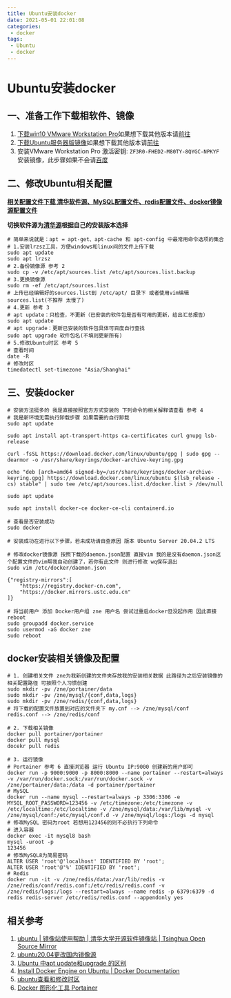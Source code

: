 ```yaml
---
title: Ubuntu安装docker
date: 2021-05-01 22:01:08
categories: 
 - docker
tags: 
 - Ubuntu
 - docker
---
```


# Ubuntu安装docker

<!--more--> 

## 一、准备工作下载相软件、镜像

1. [下载win10 VMware Workstation Pro](https://www.vmware.com/go/getworkstation-win)如果想下载其他版本请[前往](https://www.vmware.com/products/workstation-pro/workstation-pro-evaluation.html)
2. [下载Ubuntu服务器版镜像](https://releases.ubuntu.com/20.04.2/ubuntu-20.04.2-live-server-amd64.iso)如果想下载其他版本请[前往](https://cn.ubuntu.com/download)
3. 安装VMware Workstation Pro 激活密钥: `ZF3R0-FHED2-M80TY-8QYGC-NPKYF`  安装镜像，此步骤如果不会请[百度](https://www.baidu.com/s?ie=UTF-8&wd=vmwareworkstationpro如何安装ubuntu镜像)

## 二、修改Ubuntu相关配置

**[相关配置文件下载 清华软件源、MySQL配置文件、redis配置文件、docker镜像源配置文件](https://zelen.lanzous.com/ivBGiop8tgh)**

**切换软件源为[清华源](https://mirrors.tuna.tsinghua.edu.cn/help/ubuntu/)根据自己的安装版本选择**

```shell
# 简单来说就是：apt = apt-get、apt-cache 和 apt-config 中最常用命令选项的集合
# 1.安装lrzsz工具，方便windows和linux间的文件上传下载
sudo apt update
sudo apt lrzsz
# 2.备份镜像源 参考 2
sudo cp -v /etc/apt/sources.list /etc/apt/sources.list.backup
# 3.更换镜像源
sudo rm -ef /etc/apt/sources.list
# 上传已经编辑好的sources.list到 /etc/apt/ 目录下 或者使用vim编辑sources.list(不推荐 太慢了)
# 4.更新 参考 3
# apt update：只检查，不更新（已安装的软件包是否有可用的更新，给出汇总报告）
sudo apt update 
# apt upgrade：更新已安装的软件包具体可百度自行查找
sudo apt upgrade 软件包名(不填则更新所有)
# 5.修改Ubuntu时区 参考 5
# 查看时间
date -R
# 修改时区
timedatectl set-timezone "Asia/Shanghai"
```

## 三、安装docker

```shell
# 安装方法挺多的 我是直接按照官方方式安装的 下列命令的相关解释请查看 参考 4
# 我是新环境无需执行卸载步骤 如果需要的自行卸载
sudo apt update

sudo apt install apt-transport-https ca-certificates curl gnupg lsb-release

curl -fsSL https://download.docker.com/linux/ubuntu/gpg | sudo gpg --dearmor -o /usr/share/keyrings/docker-archive-keyring.gpg

echo "deb [arch=amd64 signed-by=/usr/share/keyrings/docker-archive-keyring.gpg] https://download.docker.com/linux/ubuntu $(lsb_release -cs) stable" | sudo tee /etc/apt/sources.list.d/docker.list > /dev/null

sudo apt update

sudo apt install docker-ce docker-ce-cli containerd.io

# 查看是否安装成功
sudo docker

# 安装成功在进行以下步骤，若未成功请自查原因 版本 Ubuntu Server 20.04.2 LTS

# 修改docker镜像源 按照下载的daemon.json配置 直接vim 我的是没有daemon.json这个配置文件的vim帮我自动创建了，若你有此文件 则进行修改 wq保存退出
sudo vim /etc/docker/daemon.json

{"registry-mirrors":[
	"https://registry.docker-cn.com",
	"https://docker.mirrors.ustc.edu.cn"
]}

# 将当前用户 添加 Docker用户组 zne 用户名 尝试过重启docker但没起作用 因此直接 reboot
sudo groupadd docker.service
sudo usermod -aG docker zne
sudo reboot
```

## docker安装相关镜像及配置

```shell
# 1. 创建相关文件 zne为我新创建的文件夹存放我的安装相关数据 此路径为之后安装镜像的相关配置路径 可按照个人习惯创建
sudo mkdir -pv /zne/portainer/data
sudo mkdir -pv /zne/mysql/{conf,data,logs} 
sudo mkdir -pv /zne/redis/{conf,data,logs}
# 将下载的配置文件放置到对应的文件夹下 my.cnf --> /zne/mysql/conf  redis.conf --> /zne/redis/conf

# 2. 下载相关镜像
docker pull portainer/portainer
docker pull mysql
docekr pull redis

# 3. 运行镜像
# Portainer 参考 6 直接浏览器 运行 Ubuntu IP:9000 创建新的用户即可
docker run -p 9000:9000 -p 8000:8000 --name portainer --restart=always -v /var/run/docker.sock:/var/run/docker.sock -v /zne/portainer/data:/data -d portainer/portainer
# MySQL
docker run --name mysql --restart=always -p 3306:3306 -e MYSQL_ROOT_PASSWORD=123456 -v /etc/timezone:/etc/timezone -v /etc/localtime:/etc/localtime -v /zne/mysql/data:/var/lib/mysql -v /zne/mysql/conf:/etc/mysql/conf.d -v /zne/mysql/logs:/logs -d mysql
# 修改MySQL 密码为root 若想用123456的则不必执行下列命令
# 进入容器
docker exec -it mysql8 bash
mysql -uroot -p
123456
# 修改MySQL8为简易密码
ALTER USER 'root'@'localhost' IDENTIFIED BY 'root';
ALTER USER 'root'@'%' IDENTIFIED BY 'root';
# Redis
docker run -it -v /zne/redis/data:/var/lib/redis -v /zne/redis/conf/redis.conf:/etc/redis/redis.conf -v /zne/redis/logs:/logs --restart=always --name redis -p 6379:6379 -d redis redis-server /etc/redis/redis.conf --appendonly yes
```

## 相关参考

1. [ubuntu | 镜像站使用帮助 | 清华大学开源软件镜像站 | Tsinghua Open Source Mirror](https://mirrors.tuna.tsinghua.edu.cn/help/ubuntu/)
2. [ubuntu20.04更改国内镜像源](https://blog.csdn.net/weixin_42118522/article/details/106069030)
3. [Ubuntu 中apt update和upgrade 的区别](https://blog.csdn.net/zhjulia123/article/details/83479515)
4. [Install Docker Engine on Ubuntu | Docker Documentation](https://docs.docker.com/engine/install/ubuntu/)
5. [ubuntu查看和修改时区](https://blog.csdn.net/cau_eric/article/details/90478798)
6. [Docker 图形化工具 Portainer](https://mp.weixin.qq.com/s/YRqISK4yJo9J9WzzTvD9CQ)
